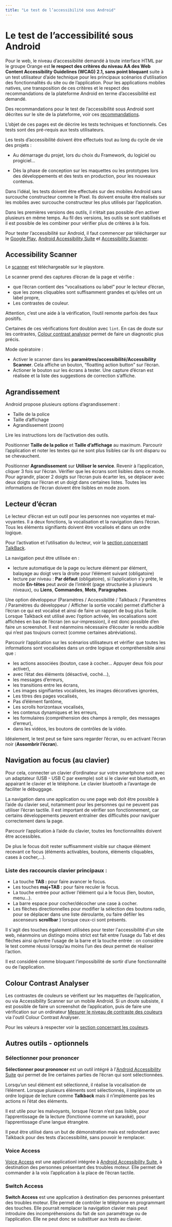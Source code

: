 ```yaml
---
title: "Le test de l’accessibilité sous Android"
---
```


# Le test de l’accessibilité sous Android

Pour le web, le niveau d’accessibilité demandé à toute interface <abbr>HTML</abbr> par le groupe Orange est **le respect des critères du niveau AA des <span lang="en">Web Content Accessibility Guidelines</span> (<abbr>WCAG</abbr>) 2.1, sans point bloquant** suite à un test utilisateur d’aide technique pour les principaux scénarios d’utilisation des fonctionnalités du site ou de l’application. Pour les applications mobiles natives, une transposition de ces critères et le respect des recommandations de la plateforme Android en terme d’accessibilité est demandé.

Des recommandations pour le test de l’accessibilité sous Android sont décrites sur le site de la plateforme, voir ces [recommandations](https://developer.android.com/training/accessibility/testing).

L’objet de ces pages est de décrire les tests techniques et fonctionnels. Ces tests sont des pré-requis aux tests utilisateurs. 

Les tests d’accessibilité doivent être effectués tout au long du cycle de vie des projets :

* Au démarrage du projet, lors du choix du Framework, du logiciel ou progiciel…

* Dès la phase de conception sur les maquettes ou les prototypes lors des développements et des tests en production, pour les nouveaux contenus.

Dans l’idéal, les tests doivent être effectués sur des mobiles Android sans surcouche constructeur comme le Pixel. Ils doivent ensuite être réalisés sur les mobiles avec surcouche constructeur les plus utilisés par l’application.

Dans les premières versions des outils, il n’était pas possible d’en activer plusieurs en même temps. Au fil des versions, les outils se sont stabilisés et il est possible de les combiner pour vérifier plus de critères à la fois.

Pour tester l’accessibilité sur Android, il faut commencer par télécharger sur le [<span lang="en">Google Play</span>](https://play.google.com/store/apps?hl=fr), [<span lang="en">Android Accessibility Suite</span>](https://play.google.com/store/apps/details?id=com.google.android.marvin.talkback) et [<span lang="en">Accessibility Scanner</span>](https://play.google.com/store/apps/details?id=com.google.android.apps.accessibility.auditor).



## Accessibility Scanner

Le [scanner](https://play.google.com/store/apps/details?id=com.google.android.apps.accessibility.auditor) est téléchargeable sur le playstore.

Le scanner prend des captures d’écran de la page et vérifie :
* que l’écran contient des “vocalisations ou label” pour le lecteur d’écran,
* que les zones cliquables sont suffisamment grandes et qu’elles ont un label propre, 
* Les contrastes de couleur.

Attention, c’est une aide à la vérification, l’outil remonte parfois des faux positifs.

Certaines de ces vérifications font doublon avec `lint`.
En cas de doute sur les contrastes, [<span lang="en">Colour contrast analysor</span>](https://developer.paciellogroup.com/resources/contrastanalyser/) permet de faire un diagnostic plus précis.

Mode opératoire :
* Activer le scanner dans les **paramètres/accessibilité/Accessibility Scanner**. Cela affiche un bouton, “<span lang="en">floatting action button</span>” sur l’écran.
* Actioner le bouton sur les écrans à tester. Une capture d’écran est réalisée et la liste des suggestions de correction s’affiche.

## Agrandissement

Android propose plusieurs options d’agrandissement :
* Taille de la police
* Taille d’affichage
* Agrandissement (zoom)

Lire les instructions lors de l’activation des outils.

Positionner **Taille de la police** et **Taille d’affichage** au maximum. Parcourir l’application et noter les textes qui ne sont plus lisibles car ils ont disparu ou se chevauchent. 

Positionner **Agrandissement** sur **Utiliser le service**. Revenir à l’application, cliquer 3 fois sur l’écran. Vérifier que les écrans sont lisibles dans ce mode. Pour agrandir, placer 2 doigts sur l’écran puis écarter les, se déplacer avec deux doigts sur l’écran et un doigt dans certaines listes. Toutes les informations de l’écran doivent être lisibles en mode zoom.


## Lecteur d’écran

Le lecteur d’écran est un outil pour les personnes non voyantes et mal-voyantes. Il a deux fonctions, la vocalisation et la navigation dans l’écran. Tous les éléments signifiants doivent être vocalisés et dans un ordre logique.

Pour l’activation et l’utilisation du lecteur, voir la [section concernant <span lang="en">TalkBack</span>](../talkback/).

La navigation peut être utilisée en :
- lecture automatique de la page ou lecture élément par élément, balayage au doigt vers la droite pour l’élément suivant (obligatoire)
- lecture par niveau : **Par défaut** (obligatoire), si l’application s’y prête, le mode **En-têtes** peut avoir de l’intérêt (page structurée à plusieurs niveaux), ou **Liens**, **Commandes**, **Mots**, **Paragraphes**.

Une option développeur (Paramètres / Accessibilité / Talkback / Paramètres / Paramètres du développeur / Afficher la sortie vocale) permet d’afficher à l’écran ce qui est vocalisé et ainsi de faire un rapport de bug plus facile. Lorsque Talkback est utilisé avec l’option activée, les vocalisations sont affichées en bas de l’écran (en sur-impression), il est donc possible d’en faire un screenshot. Il est néanmoins nécessaire d’écouter le rendu audible qui n’est pas toujours correct (comme certaines abréviations).

Parcourir l’application sur les scénarios utilisateurs et vérifier que toutes les informations sont vocalisées dans un ordre logique et compréhensible ainsi que :
- les actions associées (bouton, case à cocher… Appuyer deux fois pour activer),
- avec l’état des éléments (désactivé, coché…),
- les messages d’erreurs,
- les transitions entre les écrans,
- Les images signifiantes vocalisées, les images décoratives ignorées,
- Les titres des pages vocalisés,
- Pas d’élément fantôme,
- Les scrolls horizontaux vocalisés,
- les contenus dynamiques et les erreurs,
- les formulaires (compréhension des champs à remplir, des messages d’erreur),
- dans les vidéos, les boutons de contrôles de la vidéo.


Idéalement, le test peut se faire sans regarder l’écran, ou en activant l’écran noir (**Assombrir l’écran**).

## Navigation au focus (au clavier)

Pour cela, connecter un clavier d’ordinateur sur votre smartphone soit avec un adaptateur (USB - USB C par exemple) soit si le clavier est bluetooth, en appairant le clavier et le téléphone. Le clavier bluetooth a l’avantage de faciliter le débuggage.

La navigation dans une application ou une page web doit être possible à l’aide du clavier seul, notamment pour les personnes qui ne peuvent pas utiliser l’écran tactile. Il est important de vérifier son fonctionnement, car certains développements peuvent entraîner des difficultés pour naviguer correctement dans la page.
  
Parcourir l’application à l’aide du clavier, toutes les fonctionnalités doivent être accessibles.  

De plus le focus doit rester suffisamment visible sur chaque élément recevant ce focus (éléments activables, boutons, éléments cliquables, cases à cocher,…).

### Liste des raccourcis clavier principaux&nbsp;: 
* La touche **TAB :** pour faire avancer le focus.
* Les touches **maj+TAB :** pour faire reculer le focus.
* La touche entrée pour activer l’élément qui a le focus (lien, bouton, menu…).
* La barre espace pour cocher/décocher une case à cocher.
* Les flèches directionnelles pour modifier la sélection des boutons radio, pour se déplacer dans une liste déroulante, ou faire défiler les ascenseurs **scrollbar** ) lorsque ceux-ci sont présents.

Il s'agit des touches également utilisées pour tester l'accessibilité d'un site web, néanmoins un distingo moins strict est fait entre l’usage du Tab et des flèches ainsi qu’entre l’usage de la barre et la touche entrée : on considère le test comme réussi lorsqu’au moins l’un des deux permet de réaliser l’action.

Il est considéré comme bloquant l’impossibilité de sortir d’une fonctionnalité ou de l’application.

## Colour Contrast Analyser
Les contrastes de couleurs se vérifient sur les maquettes de l’application, ou via <span lang="en">Accessibility Scanner</span> sur un mobile Android. Si un doute subsiste, il est possible de faire un screenshot de l’application, puis de faire une vérification sur un ordinateur [Mesurer le niveau de contraste des couleurs](../../../web/outils/methodes-et-outils-de-test/mesurer-contraste-couleurs/) via l'outil <span lang="en">Colour Contrast Analyser</span>.

Pour les valeurs à respecter voir la [section concernant les couleurs](../conception#couleurs).

## Autres outils - optionnels

### Sélectionner pour prononcer
**Sélectionner pour prononcer** est un outil intégré à l’[<span lang="en">Android Accessibility Suite</span>](https://play.google.com/store/apps/details?id=com.google.android.marvin.talkback) qui permet de lire certaines parties de l’écran qui sont sélectionnées. 

Lorsqu’un seul élément est sélectionné, il réalise la vocalisation de l’élément. Lorsque plusieurs éléments sont sélectionnés, il implémente un ordre logique de lecture comme **<span lang="en">Talkback</span>** mais il n’implémente pas les actions ni l’état des éléments.

Il est utile pour les malvoyants, lorsque l’écran n’est pas lisible, pour l’apprentissage de la lecture (fonctionne comme un karaoké), pour l’apprentissage d’une langue étrangère.

Il peut être utilisé dans un but de démonstration mais est redondant avec Talkback pour des tests d’accessibilité, sans pouvoir le remplacer.

### Voice Access
[Voice Access](https://play.google.com/store/apps/details?id=com.google.android.apps.accessibility.voiceaccess) est une applicationl intégrée à [<span lang="en">Android Accessibility Suite</span>](https://play.google.com/store/apps/details?id=com.google.android.marvin.talkback), à destination des personnes présentant des troubles moteur. Elle permet de commander à la voix l’application à la place de l’écran tactile.


### Switch Access
**Switch Access** est une application à destination des personnes présentant des troubles moteur. Elle permet de contrôler le téléphone en programmant des touches. Elle pourrait remplacer la navigation clavier mais peut introduire des incompréhensions du fait de son paramétrage ou de l’application. Elle ne peut donc se substituer aux tests au clavier.

